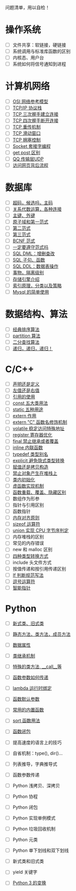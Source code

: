 问题清单，用以自检！

# 操作系统

- [ ] 文件共享：软链接，硬链接
- [ ] 系统调用与标准库函数的区别
- [ ] 内核态、用户台
- [ ] 系统如何将信号通知到进程

# 计算机网络

- [ ] [OSI 网络参考模型](Network/OSI_TCP_IP.md#osi-参考模型)
- [ ] [TCP/IP 协议栈](Network/OSI_TCP_IP.md#tcpip-协议栈)
- [ ] [TCP 三次握手建立连接](Network/TCP.md#三次握手建立连接)
- [ ] [TCP 四次握手断开连接](Network/TCP.md#四次握手断开连接)
- [ ] [TCP 重传机制](Network/TCP.md#tcp-重传机制)
- [ ] [TCP 滑动窗口](Network/TCP.md#tcp-滑动窗口)
- [ ] [TCP 拥塞控制](Network/TCP.md#tcp-拥塞控制)
- [ ] [Socket 套接字编程](Network/Socket.md)
- [ ] [get post 区别](Network/HTTP.md#http协议之get和post)
- [ ] [QQ 传输层UDP](Network/Questions.md#qq-传输层udp)
- [ ] [访问网页背后流程](Network/Questions.md#访问网页过程)

# 数据库

- [ ] [超码，候选吗，主码](DataBase/Concept.md#码)
- [ ] [关系代数运算，各种连接](DataBase/Concept.md#关系代数)
- [ ] [主键、外键](DataBase/Design.md#主键外键)
- [ ] [原子域和第一范式](DataBase/Design.md#原子域和第一范式)
- [ ] [第二范式](DataBase/Design.md#第二范式)
- [ ] [第三范式](DataBase/Design.md#第三范式)
- [ ] [BCNF 范式](DataBase/Design.md#bcnf-范式)
- [ ] [一定要遵守范式吗](DataBase/Design.md#范式还是反范式)
- [ ] [SQL DML：增删查改](DataBase/SQL_Basic.md#sql-dml增删查改)
- [ ] [SQL 子句、函数](DataBase/SQL_Basic.md#sql-子句函数)
- [ ] [SQL DDL：数据表操作](DataBase/SQL_Basic.md#sql-ddl)
- [ ] [事物，隔离级别](DataBase/SQL_More.md#事务)
- [ ] [存储引擎介绍](DataBase/Engine.md)
- [ ] [索引原理，分类以及策略](DataBase/Index.md)
- [ ] [Mysql 的简单使用](DataBase/Mysql.md)
 
# 数据结构、算法

- [ ] [经典排序算法](Algorithm/Sort.md)
- [ ] [partition 算法](http://selfboot.cn/2016/09/01/lost_partition/)
- [ ] [二分查找算法](https://github.com/xuelangZF/LeetCode/tree/master/BinarySearch)
- [ ] [递归，递归，递归！](https://github.com/xuelangZF/LeetCode/tree/master/Recursion)

# C/C++

- [ ] [声明还是定义](C++/Basic.md/#声明还是定义)
- [ ] [左值还是右值](C++/Basic.md#左值还是右值)
- [ ] [引用的使用](C++/Basic.md#引用)
- [ ] [const 五大类用法](C++/Keywords.md#const)
- [ ] [static 五种用途](C++/Keywords.md#static)
- [ ] [extern 作用](C++/Keywords.md#extern)
- [ ] [extern "C" 函数名修饰机制](C++/Keywords.md#extern-c)
- [ ] [volatile 稳定访问特殊地址](C++/Keywords.md#volatile)
- [ ] [register 寄存器优化](C++/Keywords.md#register)
- [ ] [final 禁止继承或者覆盖](C++/Keywords.md#final)
- [ ] [inline 内联函数](C++/Keywords.md#inline)
- [ ] [typedef 类型别名](C++/Keywords.md#typedef)
- [ ] [explicit 避免隐式类型转换](C++/Keywords.md#explicit)
- [ ] [赋值还是拷贝构造](C++/Class.md#赋值还是构造)
- [ ] [禁止对象产生在堆栈上](C++/Class.md#禁止对象产生在堆栈中)
- [ ] [类内初始化](C++/Class.md#构造函数初始值列表)
- [ ] [虚函数实现机制](C++/Class.md#多态)
- [ ] [函数重载、覆盖、隐藏区别](C++/Class.md#成员函数)
- [ ] 数组作为形参
- [ ] 指针与引用区别
- [ ] 函数指针
- [ ] [内存对齐原则](C++/Basic.md#内存对齐)
- [ ] [sizeof 运算符](C++/Basic.md#sizeof-运算符)
- [ ] [union 实现 CPU 字节序判定](C++/Basic.md#联合体cpu字节序)
- [ ] 内存堆栈的区别
- [ ] 常见的内存错误
- [ ] new 和 malloc 区别
- [ ] [四种类型转换方式](C++/Basic.md#类型转换)
- [ ] include 头文件方式
- [ ] 按值传递和按引用传递区别
- [ ] [If 判断规范写法](C++/Basic.md#if-判断语句)
- [ ] [逗号运算符](C++/Basic.md#逗号运算符)
- [ ] [智能指针](C++/11_SmartPoint.md)

# Python

- [ ] [新式类、旧式类](Python/Class.md#新式类旧式类)
- [ ] [静态方法，类方法，成员方法](Python/Class.md#方法)
- [ ] [数据属性](Python/Class.md#数据属性)
- [ ] [类继承机制](Python/Class.md#类的继承)
- [ ] [特殊的类方法, \_\_call\_\_等](Python/Class.md#特殊的类方法)
- [ ] [函数参数如何传递](Python/Function.md#函数参数)
- [ ] [lambda 运行时绑定](Python/Function.md#lambda-匿名函数捕获值)
- [ ] [函数默认参数](Python/Function.md#默认参数值)
- [ ] [常用的内置函数](Python/Function.md#内置函数)
- [ ] [sort 函数用法](Python/Function.md#sorted)
- [ ] [函数闭包](Python/Function.md#函数闭包)
- [ ] 提高速度的语言上的技巧
- [ ] 自省机制：type(), dir()...
- [ ] 列表推导，字典推导式
- [ ] 函数参数传递
- [ ] Python 浅拷贝、深拷贝
- [ ] Python 协程
- [ ] Python 闭包
- [ ] Python 实现单例模式
- [ ] Python 垃圾回收机制
- [ ] Python 元类
- [ ] Python 单下划线和双下划线
- [ ] 新式类和旧式类
- [ ] yield 关键字
- [ ] [Python 3 的变换](Python/py2Vs3.md)


